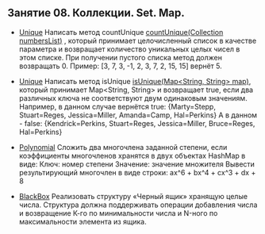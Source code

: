 ## Занятие 08. Коллекции. Set. Map.

* [Unique](https://github.com/alexkur80/PVTCourse2020/blob/master/src/com/myproject/lection08/Unique.java) 
Написать метод countUnique [countUnique(Collection<Integer> numbersList)](https://github.com/alexkur80/PVTCourse2020/blob/master/src/com/myproject/lection08/Unique.java) , 
который принимает целочисленный список в качестве параметра и возвращает количество уникальных целых чисел в этом списке.
При получении пустого списка метод должен возвращать 0.
Пример: [3, 7, 3, -1, 2, 3, 7, 2, 15, 15] вернёт 5.

* [Unique](https://github.com/alexkur80/PVTCourse2020/blob/master/src/com/myproject/lection08/Unique.java) Написать метод 
isUnique [isUnique(Map<String, String> map)](https://github.com/alexkur80/PVTCourse2020/blob/master/src/com/myproject/lection08/Unique.java), который принимает Map<String, String> и возвращает true,
если два различных ключа не соответствуют двум одинаковым значениям.
Например, в данном случае вернётся true:  {Marty=Stepp, Stuart=Reges, Jessica=Miller, Amanda=Camp, Hal=Perkins}
А в данном - false: {Kendrick=Perkins, Stuart=Reges, Jessica=Miller, Bruce=Reges, Hal=Perkins} 

* [Polynomial](https://github.com/alexkur80/PVTCourse2020/blob/master/src/com/myproject/lection08/Polynomial.java) Сложить два многочлена заданной степени, если коэффициенты многочленов хранятся в двух объектах HashMap в виде:
Ключ: номер степени
Значение: значение множителя
Вывести результирующий многочлен в виде строки: ax^6 + bx^4 + cx^3 + dx + 8

* [BlackBox](https://github.com/alexkur80/PVTCourse2020/blob/master/src/com/myproject/lection08/BlackBox.java) Реализовать структуру «Черный ящик» хранящую целые числа. Структура должна поддерживать операции добавления числа и возвращение К-го по минимальности числа и N-ного по максимальности элемента из ящика.